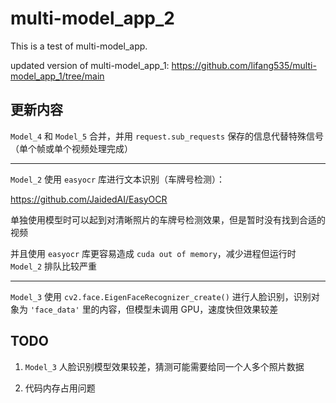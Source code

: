 # multi-model_app_2
This is a test of multi-model_app.

updated version of multi-model_app_1:
https://github.com/lifang535/multi-model_app_1/tree/main

## 更新内容

`Model_4` 和 `Model_5` 合并，并用 `request.sub_requests` 保存的信息代替特殊信号（单个帧或单个视频处理完成）

---

`Model_2` 使用 `easyocr` 库进行文本识别（车牌号检测）：

https://github.com/JaidedAI/EasyOCR

单独使用模型时可以起到对清晰照片的车牌号检测效果，但是暂时没有找到合适的视频

并且使用 `easyocr` 库更容易造成 `cuda out of memory`，减少进程但运行时 `Model_2` 排队比较严重

---

`Model_3` 使用 `cv2.face.EigenFaceRecognizer_create()` 进行人脸识别，识别对象为 `'face_data'` 里的内容，但模型未调用 GPU，速度快但效果较差

## TODO

1. `Model_3` 人脸识别模型效果较差，猜测可能需要给同一个人多个照片数据

2. 代码内存占用问题
